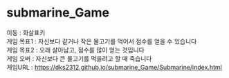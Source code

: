 # submarine_Game

이동 : 화살표키<br>
게임 목표1 : 자신보다 같거나 작은 물고기를 먹어서 점수를 얻을 수 있습니다<br>
게임 목표2 : 오래 살아남고, 점수를 많이 얻는 것입니다<br>
게임 오버 : 자신보다 큰 물고기를 먹을려고 할 때 죽습니다<br>
게임URL : https://dks2312.github.io/submarine_Game/Submarine/index.html
